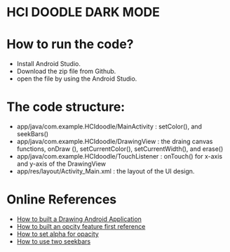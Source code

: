 # HCI DOODLE DARK MODE
# How to run the code? 
* Install Android Studio.
* Download the zip file from Github.
* open the file by using the Android Studio.

# The code structure: 
* app/java/com.example.HCIdoodle/MainActivity : setColor(), and seekBars()
* app/java/com.example.HCIdoodle/DrawingView : the draing canvas functions, onDraw (), setCurrentColor(), setCurrentWidth(), and erase()
* app/java/com.example.HCIdoodle/TouchListener : onTouch() for x-axis and y-axis of the DrawingView
* app/res/layout/Activity_Main.xml : the layout of the UI design.

# Online References
* [How to built a Drawing Android Application](https://dragosholban.com/2018/04/21/how-to-build-a-drawing-android-app/)
* [How to built an opcity feature first reference](http://android-er.blogspot.com/2015/02/set-opacity-alpha-of-imageview-and.html)
* [How to set alpha for opacity](https://riptutorial.com/android/example/16540/set-alpha)
* [How to use two seekbars](https://stackoverflow.com/questions/60116432/how-to-work-with-two-or-more-seek-bars-on-android)
